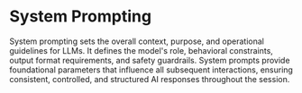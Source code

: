 # System Prompting

System prompting sets the overall context, purpose, and operational guidelines for LLMs. It defines the model's role, behavioral constraints, output format requirements, and safety guardrails. System prompts provide foundational parameters that influence all subsequent interactions, ensuring consistent, controlled, and structured AI responses throughout the session.